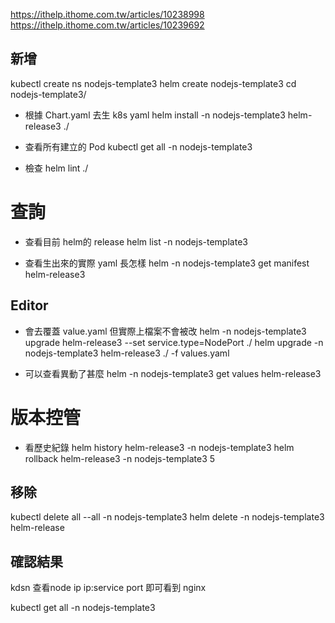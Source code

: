 https://ithelp.ithome.com.tw/articles/10238998
https://ithelp.ithome.com.tw/articles/10239692


## 新增
kubectl create ns nodejs-template3
helm create nodejs-template3
cd nodejs-template3/

* 根據 Chart.yaml 去生 k8s yaml
helm install -n nodejs-template3 helm-release3 ./

* 查看所有建立的 Pod
kubectl get all -n nodejs-template3

* 檢查
helm lint ./

# 查詢
* 查看目前 helm的 release
helm list -n nodejs-template3

* 查看生出來的實際 yaml 長怎樣
helm -n nodejs-template3 get manifest helm-release3


## Editor
* 會去覆蓋 value.yaml 但實際上檔案不會被改
helm -n nodejs-template3 upgrade helm-release3 --set service.type=NodePort ./
helm upgrade -n nodejs-template3 helm-release3 ./ -f values.yaml

* 可以查看異動了甚麼
helm -n nodejs-template3 get values helm-release3


# 版本控管
* 看歷史紀錄
helm history helm-release3 -n nodejs-template3
helm rollback helm-release3 -n nodejs-template3 5

## 移除
kubectl delete all --all -n nodejs-template3
helm delete -n nodejs-template3 helm-release

## 確認結果
kdsn 查看node ip
ip:service port 即可看到 nginx



kubectl get all -n nodejs-template3